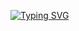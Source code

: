 <a href="https://git.io/typing-svg"><img src="https://readme-typing-svg.herokuapp.com?font=Fira+Code&duration=1000&pause=500&color=88E809&vCenter=true&multiline=true&repeat=false&random=false&width=700&height=150&lines=%F0%9F%91%8B+Hi%2C+I%E2%80%99m+%40Alexthundergod;%F0%9F%91%80+I%E2%80%99m+interested+in+programming%2C+music%2C+movies+%26+sports;%F0%9F%8C%B1+I%E2%80%99m+currently+learning+python+%26+c%2B%2B;%F0%9F%93%AB+How+to+reach+me+telegram+%40alexthunderz;%F0%9F%A7%AA+Researcher%2C+B.Sc." alt="Typing SVG" /></a>

<!---
Alexthundergod/Alexthundergod is a ✨ special ✨ repository because its `README.md` (this file) appears on your GitHub profile.
You can click the Preview link to take a look at your changes.
--->
